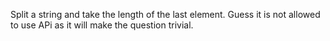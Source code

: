 
Split a string and take the length of the last element. Guess it is not allowed to use APi as it will make the question trivial.      